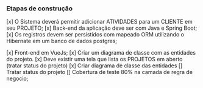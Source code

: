 ### Etapas de construção

[x] O Sistema deverá permitir adicionar ATIVIDADES para um CLIENTE em seu PROJETO;
[x] Back-end da aplicação deve ser com Java e Spring Boot;
[x] Os registros devem ser persistidos com mapeado ORM utilizando o
Hibernate em um banco de dados postgres;

[x] Front-end em VueJs;
[x] Criar um diagrama de classe com as entidades do projeto.
[x] Deve existir uma tela que lista os PROJETOS em aberto (tratar status do projeto)
[x] Criar diagrama de classe das entidades
[]  Tratar status do projeto
[]  Cobertura de teste 80% na camada de regra de negocio;
